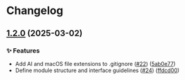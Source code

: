 # Changelog

## [1.2.0](https://github.com/Excoriate/terraform-registry-module-template/compare/v1.1.1...v1.2.0) (2025-03-02)


### ✨ Features

* Add AI and macOS file extensions to .gitignore ([#22](https://github.com/Excoriate/terraform-registry-module-template/issues/22)) ([5ab0e77](https://github.com/Excoriate/terraform-registry-module-template/commit/5ab0e7768574bb851546d6f0bddfd45dd87a4272))
* Define module structure and interface guidelines ([#24](https://github.com/Excoriate/terraform-registry-module-template/issues/24)) ([ffdcd00](https://github.com/Excoriate/terraform-registry-module-template/commit/ffdcd004f67f244a68994d0ea28773c2070e816c))
